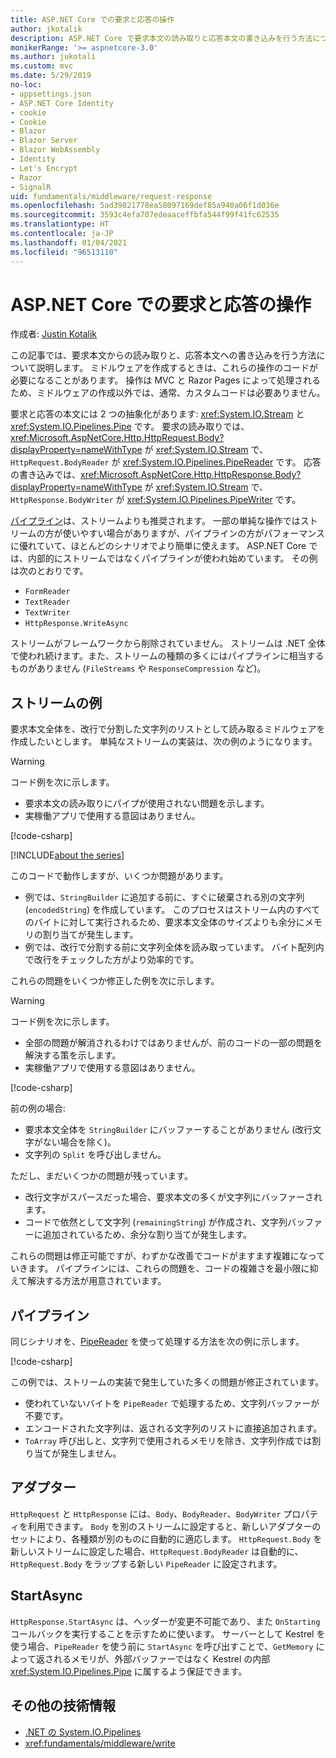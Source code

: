 ```yaml
---
title: ASP.NET Core での要求と応答の操作
author: jkotalik
description: ASP.NET Core で要求本文の読み取りと応答本文の書き込みを行う方法について説明します。
monikerRange: '>= aspnetcore-3.0'
ms.author: jukotali
ms.custom: mvc
ms.date: 5/29/2019
no-loc:
- appsettings.json
- ASP.NET Core Identity
- cookie
- Cookie
- Blazor
- Blazor Server
- Blazor WebAssembly
- Identity
- Let's Encrypt
- Razor
- SignalR
uid: fundamentals/middleware/request-response
ms.openlocfilehash: 5ad39821778ea58097169def85a940a06f1d036e
ms.sourcegitcommit: 3593c4efa707edeaaceffbfa544f99f41fc62535
ms.translationtype: HT
ms.contentlocale: ja-JP
ms.lasthandoff: 01/04/2021
ms.locfileid: "96513110"
---
```

# <a name="request-and-response-operations-in-aspnet-core"></a>ASP.NET Core での要求と応答の操作

作成者: [Justin Kotalik](https://github.com/jkotalik)

この記事では、要求本文からの読み取りと、応答本文への書き込みを行う方法について説明します。 ミドルウェアを作成するときは、これらの操作のコードが必要になることがあります。 操作は MVC と Razor Pages によって処理されるため、ミドルウェアの作成以外では、通常、カスタムコードは必要ありません。

要求と応答の本文には 2 つの抽象化があります: <xref:System.IO.Stream> と <xref:System.IO.Pipelines.Pipe> です。 要求の読み取りでは、<xref:Microsoft.AspNetCore.Http.HttpRequest.Body?displayProperty=nameWithType> が <xref:System.IO.Stream> で、`HttpRequest.BodyReader` が <xref:System.IO.Pipelines.PipeReader> です。 応答の書き込みでは、<xref:Microsoft.AspNetCore.Http.HttpResponse.Body?displayProperty=nameWithType> が <xref:System.IO.Stream> で、`HttpResponse.BodyWriter` が <xref:System.IO.Pipelines.PipeWriter> です。

[パイプライン](/dotnet/standard/io/pipelines)は、ストリームよりも推奨されます。 一部の単純な操作ではストリームの方が使いやすい場合がありますが、パイプラインの方がパフォーマンスに優れていて、ほとんどのシナリオでより簡単に使えます。 ASP.NET Core では、内部的にストリームではなくパイプラインが使われ始めています。 その例は次のとおりです。

* `FormReader`
* `TextReader`
* `TextWriter`
* `HttpResponse.WriteAsync`

ストリームがフレームワークから削除されていません。 ストリームは .NET 全体で使われ続けます。また、ストリームの種類の多くにはパイプラインに相当するものがありません (`FileStreams` や `ResponseCompression` など)。

## <a name="stream-examples"></a>ストリームの例

<!-- see "fundamentals\middleware\request-response\static\TestPipes.JPG for testing sample -->

要求本文全体を、改行で分割した文字列のリストとして読み取るミドルウェアを作成したいとします。 単純なストリームの実装は、次の例のようになります。

> [!WARNING]
> コード例を次に示します。
> * 要求本文の読み取りにパイプが使用されない問題を示します。
> * 実稼働アプリで使用する意図はありません。

[!code-csharp[](request-response/samples/3.x/RequestResponseSample/Startup.cs?name=GetListOfStringsFromStream)]

[!INCLUDE[about the series](~/includes/code-comments-loc.md)]

このコードで動作しますが、いくつか問題があります。

* 例では、`StringBuilder` に追加する前に、すぐに破棄される別の文字列 (`encodedString`) を作成しています。 このプロセスはストリーム内のすべてのバイトに対して実行されるため、要求本文全体のサイズよりも余分にメモリの割り当てが発生します。
* 例では、改行で分割する前に文字列全体を読み取っています。 バイト配列内で改行をチェックした方がより効率的です。

これらの問題をいくつか修正した例を次に示します。

> [!WARNING]
> コード例を次に示します。
> * 全部の問題が解消されるわけではありませんが、前のコードの一部の問題を解決する策を示します。
> * 実稼働アプリで使用する意図はありません。

[!code-csharp[](request-response/samples/3.x/RequestResponseSample/Startup.cs?name=GetListOfStringsFromStreamMoreEfficient)]

前の例の場合:

* 要求本文全体を `StringBuilder` にバッファーすることがありません (改行文字がない場合を除く)。
* 文字列の `Split` を呼び出しません。

ただし、まだいくつかの問題が残っています。

* 改行文字がスパースだった場合、要求本文の多くが文字列にバッファーされます。
* コードで依然として文字列 (`remainingString`) が作成され、文字列バッファーに追加されているため、余分な割り当てが発生します。

これらの問題は修正可能ですが、わずかな改善でコードがますます複雑になっていきます。 パイプラインには、これらの問題を、コードの複雑さを最小限に抑えて解決する方法が用意されています。

## <a name="pipelines"></a>パイプライン

同じシナリオを、[PipeReader](/dotnet/standard/io/pipelines#pipe) を使って処理する方法を次の例に示します。

[!code-csharp[](request-response/samples/3.x/RequestResponseSample/Startup.cs?name=GetListOfStringFromPipe)]

この例では、ストリームの実装で発生していた多くの問題が修正されています。

* 使われていないバイトを `PipeReader` で処理するため、文字列バッファーが不要です。
* エンコードされた文字列は、返される文字列のリストに直接追加されます。
* `ToArray` 呼び出しと、文字列で使用されるメモリを除き、文字列作成では割り当てが発生しません。

## <a name="adapters"></a>アダプター

`HttpRequest` と `HttpResponse` には、`Body`、`BodyReader`、`BodyWriter` プロパティを利用できます。 `Body` を別のストリームに設定すると、新しいアダプターのセットにより、各種類が別のものに自動的に適応します。 `HttpRequest.Body` を新しいストリームに設定した場合、`HttpRequest.BodyReader` は自動的に、`HttpRequest.Body` をラップする新しい `PipeReader` に設定されます。

## <a name="startasync"></a>StartAsync

`HttpResponse.StartAsync` は、ヘッダーが変更不可能であり、また `OnStarting` コールバックを実行することを示すために使います。 サーバーとして Kestrel を使う場合、`PipeReader` を使う前に `StartAsync` を呼び出すことで、`GetMemory` によって返されるメモリが、外部バッファーではなく Kestrel の内部 <xref:System.IO.Pipelines.Pipe> に属するよう保証できます。

## <a name="additional-resources"></a>その他の技術情報

* [.NET の System.IO.Pipelines](/dotnet/standard/io/pipelines)
* <xref:fundamentals/middleware/write>

<!-- Test with Postman or other tool. See image in static directory. -->
